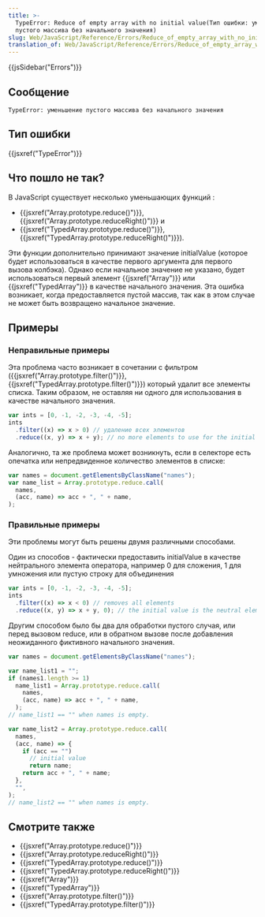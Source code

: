 ```yaml
---
title: >-
  TypeError: Reduce of empty array with no initial value(Тип ошибки: уменьшение
  пустого массива без начального значения)
slug: Web/JavaScript/Reference/Errors/Reduce_of_empty_array_with_no_initial_value
translation_of: Web/JavaScript/Reference/Errors/Reduce_of_empty_array_with_no_initial_value
---
```


{{jsSidebar("Errors")}}

## Сообщение

```
TypeError: уменьшение пустого массива без начального значения
```

## Тип ошибки

{{jsxref("TypeError")}}

## Что пошло не так?

В JavaScript существует несколько уменьшающих функций :

- {{jsxref("Array.prototype.reduce()")}}, {{jsxref("Array.prototype.reduceRight()")}} и
- {{jsxref("TypedArray.prototype.reduce()")}}, {{jsxref("TypedArray.prototype.reduceRight()")}}).

Эти функции дополнительно принимают значение initialValue (которое будет использоваться в качестве первого аргумента для первого вызова колбэка). Однако если начальное значение не указано, будет использоваться первый элемент {{jsxref("Array")}} или {{jsxref("TypedArray")}} в качестве начального значения. Эта ошибка возникает, когда предоставляется пустой массив, так как в этом случае не может быть возвращено начальное значение.

## Примеры

### Неправильные примеры

Эта проблема часто возникает в сочетании с фильтром ({{jsxref("Array.prototype.filter()")}}, {{jsxref("TypedArray.prototype.filter()")}}) который удалит все элементы списка. Таким образом, не оставляя ни одного для использования в качестве начального значения.

```js example-bad
var ints = [0, -1, -2, -3, -4, -5];
ints
  .filter((x) => x > 0) // удаление всех элементов
  .reduce((x, y) => x + y); // no more elements to use for the initial value.
```

Аналогично, та же проблема может возникнуть, если в селекторе есть опечатка или непредвиденное количество элементов в списке:

```js example-bad
var names = document.getElementsByClassName("names");
var name_list = Array.prototype.reduce.call(
  names,
  (acc, name) => acc + ", " + name,
);
```

### Правильные примеры

Эти проблемы могут быть решены двумя различными способами.

Один из способов - фактически предоставить initialValue в качестве нейтрального элемента оператора, например 0 для сложения, 1 для умножения или пустую строку для объединения

```js example-good
var ints = [0, -1, -2, -3, -4, -5];
ints
  .filter((x) => x < 0) // removes all elements
  .reduce((x, y) => x + y, 0); // the initial value is the neutral element of the addition
```

Другим способом было бы два для обработки пустого случая, или перед вызовом reduce, или в обратном вызове после добавления неожиданного фиктивного начального значения.

```js example-good
var names = document.getElementsByClassName("names");

var name_list1 = "";
if (names1.length >= 1)
  name_list1 = Array.prototype.reduce.call(
    names,
    (acc, name) => acc + ", " + name,
  );
// name_list1 == "" when names is empty.

var name_list2 = Array.prototype.reduce.call(
  names,
  (acc, name) => {
    if (acc == "")
      // initial value
      return name;
    return acc + ", " + name;
  },
  "",
);
// name_list2 == "" when names is empty.
```

## Смотрите также

- {{jsxref("Array.prototype.reduce()")}}
- {{jsxref("Array.prototype.reduceRight()")}}
- {{jsxref("TypedArray.prototype.reduce()")}}
- {{jsxref("TypedArray.prototype.reduceRight()")}}
- {{jsxref("Array")}}
- {{jsxref("TypedArray")}}
- {{jsxref("Array.prototype.filter()")}}
- {{jsxref("TypedArray.prototype.filter()")}}
